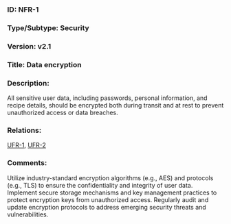 ### ID: NFR-1
 
### Type/Subtype: Security

### Version: v2.1
 
### Title: Data encryption 
  
### Description: 
All sensitive user data, including passwords, personal information, and recipe details, should be encrypted both during transit and at rest to prevent unauthorized access or data breaches.

### Relations: 

[UFR-1](https://github.com/carmensat/RECIPE-ROULETTE/blob/main/REQUIREMENTS/UFR-1.md), 
[UFR-2](https://github.com/carmensat/RECIPE-ROULETTE/blob/main/REQUIREMENTS/UFR-2.md)

### Comments: 
Utilize industry-standard encryption algorithms (e.g., AES) and protocols (e.g., TLS) to ensure the confidentiality and integrity of user data. Implement secure storage mechanisms and key management practices to protect encryption keys from unauthorized access. Regularly audit and update encryption protocols to address emerging security threats and vulnerabilities.
